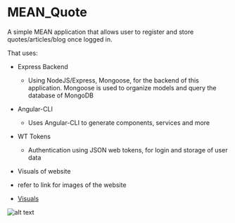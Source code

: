 # MEAN_Quote
A simple MEAN application that allows user to register and store quotes/articles/blog once logged in.

That uses:

* Express Backend

  * Using NodeJS/Express, Mongoose, for the backend of this application. Mongoose is used to organize models and query the database of MongoDB


* Angular-CLI

  * Uses Angular-CLI to generate components, services and more

* WT Tokens
  * Authentication using JSON web tokens, for login and storage of user data

* Visuals of website
 * refer to link for images of the website
 * [Visuals](https://www.google.com "Visuals of Website")
 
 ![alt text](https://github.com/Jia790/MEAN_Quote/tree/master/Image_of_site/HomePage.PNG)
